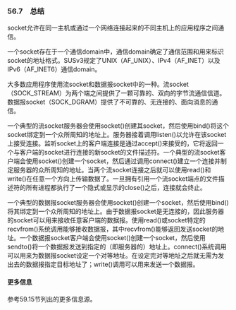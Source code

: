 ### 56.7　总结

socket允许在同一主机或通过一个网络连接起来的不同主机上的应用程序之间通信。

一个socket存在于一个通信domain中，通信domain确定了通信范围和用来标识socket的地址格式。SUSv3规定了UNIX（AF_UNIX）、IPv4（AF_INET）以及IPv6（AF_INET6）通信domain。

大多数应用程序使用流socket和数据报socket中的一种。流socket（SOCK_STREAM）为两个端之间提供了一颗可靠的、双向的字节流通信信道。数据报socket（SOCK_DGRAM）提供了不可靠的、无连接的、面向消息的通信。

一个典型的流socket服务器会使用socket()创建其socket，然后使用bind()将这个socket绑定到一个众所周知的地址上。服务器接着调用listen()以允许在该socket上接受连接。监听socket上的客户端连接是通过accept()来接受的，它将返回一个与客户端的socket进行连接的新socket的文件描述符。一个典型的流socket客户端会使用socket()创建一个socket，然后通过调用connect()建立一个连接并制定服务器的众所周知的地址。当两个流socket连接之后就可以使用read()和write()在任意一个方向上传输数据了。一旦拥有引用一个流socket端点的文件描述符的所有进程都执行了一个隐式或显示的close()之后，连接就会终止。

一个典型的数据报socket服务器会使用socket()创建一个socket，然后使用bind()将其绑定到一个众所周知的地址上。由于数据报socket是无连接的，因此服务器的socket可以用来接收任意客户端的数据报。使用read()或socket特定的recvfrom()系统调用能够接收数据报，其中recvfrom()能够返回发送socket的地址。一个数据报socket客户端会使用socket()创建一个socket，然后使用sendto()将一个数据报发送到指定的（即服务器的）地址上。connect()系统调用可以用来为数据报socket设定一个对等地址。在设定完对等地址之后就无需为发出去的数据报指定目标地址了；write()调用可以用来发送一个数据报。

#### 更多信息

参考59.15节列出的更多信息源。



